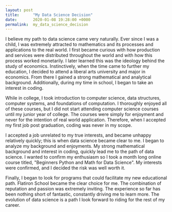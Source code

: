 ```yaml
---
layout: post
title:      "My Data Science Decision"
date:       2020-01-08 19:28:00 +0000
permalink:  my_data_science_decision
---
```



I believe my path to data science came very naturally. Ever since I was a child, I was extremely attracted to mathematics and its processes and applications to the real world. I first became curious with how production and services were distributed throughout the world and with how this process worked monetarily. I later learned this was the ideology behind the study of economics. Instinctively, when the time came to further my education, I decided to attend a liberal arts university and major in economics. From there I gained a strong mathematical and analytical background. Additionally, during my time in school, I began to take an interest in coding. 

While in college, I took introduction to computer science, data structures, computer systems, and foundations of computation. I thoroughly enjoyed all of these courses, but I did not start attending computer science courses until my junior year of college. The courses were simply for enjoyment and never for the intention of real world application. Therefore, when I accepted my first job post graduation, coding was never in my scope. 

I accepted a job unrelated to my true interests, and became unhappy relatively quickly; this is when data science became clear to me. I began to analyze my background and enjoyments. My strong mathematical background and interest in coding, quickly lead me to the path of data science. I wanted to confirm my enthusiasm so I took a month long online course titled, "Beginners Python and Math for Data Science". My interests were confirmed, and I decided the risk was well worth it. 

Finally, I began to look for programs that could facilitate my new educational path. Flatiron School became the clear choice for me. The combination of reputation and passion was extremely inviting. The experience so far has been nothing short of fantastic, constantly driving me to learn more. The evolution of data science is a path I look forward to riding for the rest of my career. 


